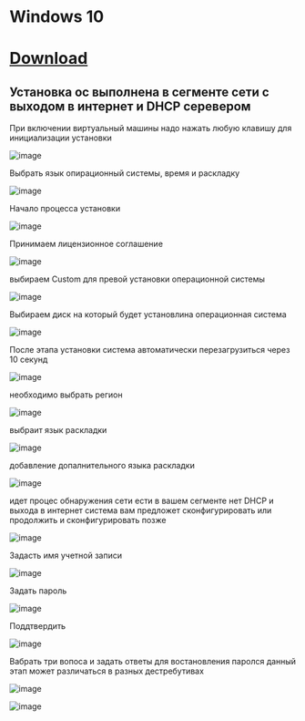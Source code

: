 # Windows 10
# [Download](https://www.microsoft.com/ru-ru/windows-server/trial )
## Установка ос выполнена в сегменте сети с выходом в интернет и DHCP серевером
При включении виртуальный машины надо нажать любую клавишу для инициализации установки

![image](https://user-images.githubusercontent.com/79700810/154100722-a3db76cd-d924-45a1-80c0-0bc6c0b4c5b1.png)

Выбрать язык опирационный системы, время и раскладку

![image](https://user-images.githubusercontent.com/79700810/154100785-6ec2bcdd-820b-4931-a23a-ef10bb0bb56f.png)

Начало процесса установки

![image](https://user-images.githubusercontent.com/79700810/154100823-09f0b378-10d3-41d1-b573-a3e65afb1ef1.png)

Принимаем лицензионное соглашение

![image](https://user-images.githubusercontent.com/79700810/154100889-2ec212d0-9121-45a7-8753-c6a5308169f9.png)

выбираем Custom для превой установки операционной системы

![image](https://user-images.githubusercontent.com/79700810/154100926-8320fc3f-693d-4f38-abbf-57686aff4b52.png)

Выбираем диск на который будет установлина операционная система 

![image](https://user-images.githubusercontent.com/79700810/154100944-63fa00d0-4fef-4cc8-b4c0-80479dc9257d.png)

После этапа установки система автоматически перезагрузиться через 10 секунд

![image](https://user-images.githubusercontent.com/79700810/154101365-9fb61a2e-9d2a-4d37-a066-1582d1cec224.png)

необходимо выбрать регион

![image](https://user-images.githubusercontent.com/79700810/154455328-7cfb588e-1472-4b6d-a664-b52a41609314.png)

выбраит язык раскладки

![image](https://user-images.githubusercontent.com/79700810/154455441-f6550d7b-73dd-4ce2-8c1e-1084e12e0a66.png)

добавление допалнительного языка раскладки 

![image](https://user-images.githubusercontent.com/79700810/154455511-4561908f-8d10-47af-a46b-ef94431deddc.png)

идет процес обнаружения сети ести в вашем сегменте нет DHCP и выхода в интернет система вам предложет сконфигурировать или продолжить и сконфигурировать позже 

![image](https://user-images.githubusercontent.com/79700810/154455762-60c1d6c4-e7fe-4df1-bdcb-a45d0dbc6595.png)

Задасть имя учетной записи

![image](https://user-images.githubusercontent.com/79700810/154455936-7460030c-06a2-41bd-9dd5-1c451f36e046.png)

Задать пароль 

![image](https://user-images.githubusercontent.com/79700810/154456122-cea21037-1535-44cc-854d-d0174d59af86.png)

Поддтвердить

![image](https://user-images.githubusercontent.com/79700810/154456188-f79d0878-3b74-425e-9ada-32c588cdb384.png)

Вабрать три вопоса и задать ответы для востановления паролся данный этап может различаться в разных дестребутивах

![image](https://user-images.githubusercontent.com/79700810/154456407-fce1b0b4-44ef-446c-9fdc-b99755922930.png)

![image](https://user-images.githubusercontent.com/79700810/154456521-47992aa9-bbf6-4d79-b4be-6e91a235a87d.png)


